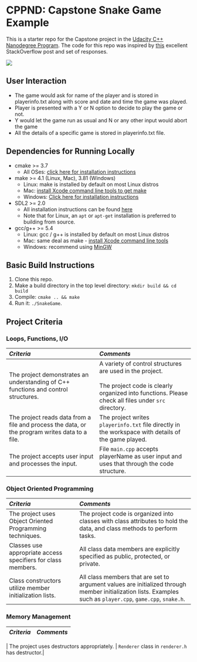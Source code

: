 # CPPND: Capstone Snake Game Example

This is a starter repo for the Capstone project in the [Udacity C++ Nanodegree Program](https://www.udacity.com/course/c-plus-plus-nanodegree--nd213). The code for this repo was inspired by [this](https://codereview.stackexchange.com/questions/212296/snake-game-in-c-with-sdl) excellent StackOverflow post and set of responses.

<img src="snake_game.gif"/>

## User Interaction
- The game would ask for name of the player and is stored in playerinfo.txt along with score and date and time the game was played.
- Player is presented with a Y or N option to decide to play the game or not. 
- Y would let the game run as usual and N or any other input would abort the game
- All the details of a specific game is stored in playerinfo.txt file. 


## Dependencies for Running Locally
* cmake >= 3.7
  * All OSes: [click here for installation instructions](https://cmake.org/install/)
* make >= 4.1 (Linux, Mac), 3.81 (Windows)
  * Linux: make is installed by default on most Linux distros
  * Mac: [install Xcode command line tools to get make](https://developer.apple.com/xcode/features/)
  * Windows: [Click here for installation instructions](http://gnuwin32.sourceforge.net/packages/make.htm)
* SDL2 >= 2.0
  * All installation instructions can be found [here](https://wiki.libsdl.org/Installation)
  * Note that for Linux, an `apt` or `apt-get` installation is preferred to building from source.
* gcc/g++ >= 5.4
  * Linux: gcc / g++ is installed by default on most Linux distros
  * Mac: same deal as make - [install Xcode command line tools](https://developer.apple.com/xcode/features/)
  * Windows: recommend using [MinGW](http://www.mingw.org/)

## Basic Build Instructions

1. Clone this repo.
2. Make a build directory in the top level directory: `mkdir build && cd build`
3. Compile: `cmake .. && make`
4. Run it: `./SnakeGame`.

## Project Criteria

### Loops, Functions, I/O

| _Criteria_                                                                                     	| _Comments_                                                                                                   	| 
|:-----------------------------------------------------------------------------------------------	|:-------------------------------------------------------------------------------------------------------------------------	|
| The project demonstrates an understanding of C++ functions and control structures.             	| A variety of control structures are used in the project.<br><br>The project code is clearly organized into functions. Please check all files under `src` directory.    | 
| The project reads data from a file and process the data, or the program writes data to a file. 	| The project writes `playerinfo.txt` file directly in the workspace with details of the game played.  	|
| The project accepts user input and processes the input.                                        	| File `main.cpp` accepts playerName as user input and uses that through the code structure.

### Object Oriented Programming

| _Criteria_                                                                                     	| _Comments_                                                                                                   	| 
|:-----------------------------------------------------------------------------------------------	|:-------------------------------------------------------------------------------------------------------------------------	|
| The project uses Object Oriented Programming techniques.                            | The project code is organized into classes with class attributes to hold the data, and class methods to perform tasks.
| Classes use appropriate access specifiers for class members.                     	| All class data members are explicitly specified as public, protected, or private.
| Class constructors utilize member initialization lists.                          	| All class members that are set to argument values are initialized through member initialization lists.   Examples such as `player.cpp`, `game.cpp`, `snake.h`.


### Memory Management

| _Criteria_                                                                       	| _Comments_
|:-----------------------------------------------------------------------------------------------	|:-------------------------------------------------------------------------------------------------------------------------	|

| The project uses destructors appropriately.                                               	| `Renderer` class in `renderer.h` has destructor.| 
